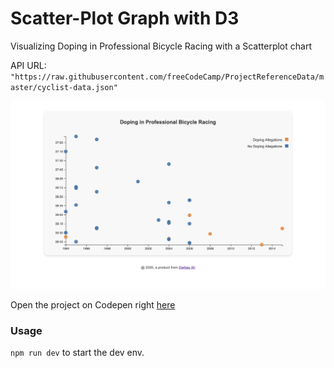 # Scatter-Plot Graph with D3
Visualizing Doping in Professional Bicycle Racing with a Scatterplot chart

API URL: `"https://raw.githubusercontent.com/freeCodeCamp/ProjectReferenceData/master/cyclist-data.json"`

![alt text](src/banner.png "Scatterplot graph")

Open the project on Codepen right [here](https://codepen.io/Darbaz/pen/RwrOVwp)

### Usage
`npm run dev` to start the dev env.

